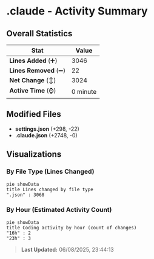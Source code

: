 # .claude - Activity Summary 

## Overall Statistics

| Stat                   | Value                                                             |
| ---------------------- | ----------------------------------------------------------------- |
| **Lines Added** (➕)   | 3046                                          |
| **Lines Removed** (➖) | 22                                        |
| **Net Change** (↕)    | 3024                |
| **Active Time** (⌚)   | 0 minute |


## Modified Files
- **settings.json** (+298, -22)
- **.claude.json** (+2748, -0)

## Visualizations

### By File Type (Lines Changed)

```mermaid
pie showData
title Lines changed by file type
".json" : 3068
```

### By Hour (Estimated Activity Count)

```mermaid
pie showData
title Coding activity by hour (count of changes)
"16h" : 2
"23h" : 3
```


> **Last Updated:** 06/08/2025, 23:44:13